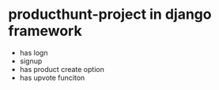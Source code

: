 # producthunt-project in django framework

- has logn
- signup
- has product create option 
- has upvote funciton

